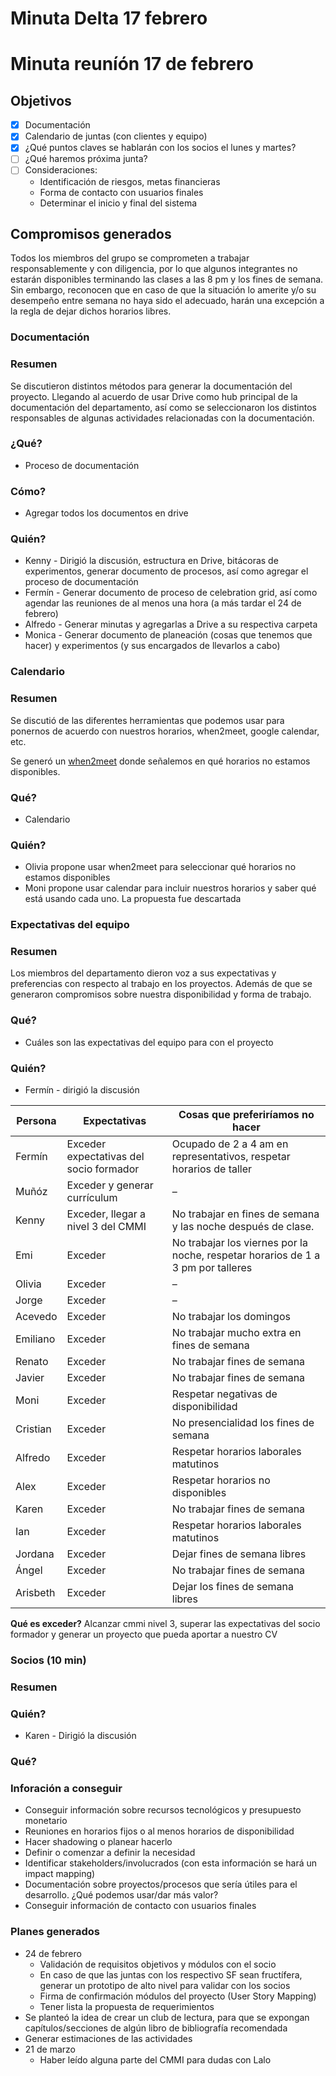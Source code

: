 # Minuta Delta 17 febrero

# Minuta reuníón 17 de febrero

## Objetivos

- [x]  Documentación
- [x]  Calendario de juntas (con clientes y equipo)
- [x]  ¿Qué puntos claves se hablarán con los socios el lunes y martes?
- [ ]  ¿Qué haremos próxima junta?
- [ ]  Consideraciones:
    - Identificación de riesgos, metas financieras
    - Forma de contacto con usuarios finales
    - Determinar el inicio y final del sistema

## Compromisos generados

Todos los miembros del grupo se comprometen a trabajar responsablemente y con diligencia, por lo que algunos integrantes no estarán disponibles terminando las clases a las 8 pm y los fines de semana. Sin embargo, reconocen que en caso de que la situación lo amerite y/o su desempeño entre semana no haya sido el adecuado, harán una excepción a la regla de dejar dichos horarios libres.

### Documentación

### Resumen

Se discutieron distintos métodos para generar la documentación del proyecto. Llegando al acuerdo de usar Drive como hub principal de la documentación del departamento, así como se seleccionaron los distintos responsables de algunas actividades relacionadas con la documentación.

### ¿Qué?

- Proceso de documentación

### Cómo?

- Agregar todos los documentos en drive

### Quién?

- Kenny - Dirigió la discusión, estructura en Drive, bitácoras de experimentos, generar documento de procesos, así como agregar el proceso de documentación
- Fermín - Generar documento de proceso de celebration grid, así como agendar las reuniones de al menos una hora (a más tardar el 24 de febrero)
- Alfredo - Generar minutas y agregarlas a Drive a su respectiva carpeta
- Monica - Generar documento de planeación (cosas que tenemos que hacer) y experimentos (y sus encargados de llevarlos a cabo)

### Calendario

### Resumen

Se discutió de las diferentes herramientas que podemos usar para ponernos de acuerdo con nuestros horarios, when2meet, google calendar, etc.

Se generó un [when2meet](https://www.when2meet.com/?18852978-pbOc7) donde señalemos en qué horarios no estamos disponibles.

### Qué?

- Calendario

### Quién?

- Olivia propone usar when2meet para seleccionar qué horarios no estamos disponibles
- Moni propone usar calendar para incluir nuestros horarios y saber qué está usando cada uno. La propuesta fue descartada

### Expectativas del equipo

### Resumen

Los miembros del departamento dieron voz a sus expectativas y preferencias con respecto al trabajo en los proyectos. Además de que se generaron compromisos sobre nuestra disponibilidad y forma de trabajo.

### Qué?

- Cuáles son las expectativas del equipo para con el proyecto

### Quién?

- Fermín - dirigió la discusión

| Persona | Expectativas | Cosas que preferiríamos no hacer |
| --- | --- | --- |
| Fermín | Exceder expectativas del socio formador | Ocupado de 2 a 4 am en representativos, respetar horarios de taller |
| Muñóz | Exceder y generar currículum | – |
| Kenny | Exceder, llegar a nivel 3 del CMMI | No trabajar en fines de semana y las noche después de clase. |
| Emi | Exceder | No trabajar los viernes por la noche, respetar horarios de 1 a 3 pm por talleres |
| Olivia | Exceder | – |
| Jorge | Exceder | – |
| Acevedo | Exceder | No trabajar los domingos |
| Emiliano | Exceder | No trabajar mucho extra en fines de semana |
| Renato | Exceder | No trabajar fines de semana |
| Javier | Exceder | No trabajar fines de semana |
| Moni | Exceder | Respetar negativas de disponibilidad |
| Cristian | Exceder | No presencialidad los fines de semana |
| Alfredo | Exceder | Respetar horarios laborales matutinos |
| Alex | Exceder | Respetar horarios no disponibles |
| Karen | Exceder | No trabajar fines de semana |
| Ian | Exceder | Respetar horarios laborales matutinos |
| Jordana | Exceder | Dejar fines de semana libres |
| Ángel | Exceder | No trabajar fines de semana |
| Arisbeth | Exceder | Dejar los fines de semana libres |

**Qué es exceder?** Alcanzar cmmi nivel 3, superar las expectativas del socio formador y generar un proyecto que pueda aportar a nuestro CV

### Socios (10 min)

### Resumen

### Quién?

- Karen - Dirigió la discusión

### Qué?

### Inforación a conseguir

- Conseguir información sobre recursos tecnológicos y presupuesto monetario
- Reuniones en horarios fijos o al menos horarios de disponibilidad
- Hacer shadowing o planear hacerlo
- Definir o comenzar a definir la necesidad
- Identificar stakeholders/involucrados (con esta información se hará un impact mapping)
- Documentación sobre proyectos/procesos que sería útiles para el desarrollo. ¿Qué podemos usar/dar más valor?
- Conseguir información de contacto con usuarios finales

### Planes generados

- 24 de febrero
    - Validación de requisitos objetivos y módulos con el socio
    - En caso de que las juntas con los respectivo SF sean fructífera, generar un prototipo de alto nivel para validar con los socios
    - Firma de confirmación módulos del proyecto (User Story Mapping)
    - Tener lista la propuesta de requerimientos
- Se planteó la idea de crear un club de lectura, para que se expongan capítulos/secciones de algún libro de bibliografía recomendada
- Generar estimaciones de las actividades
- 21 de marzo
    - Haber leído alguna parte del CMMI para dudas con Lalo